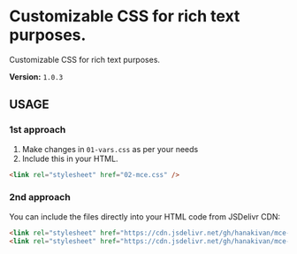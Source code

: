# Customizable CSS for rich text purposes.

Customizable CSS for rich text purposes.

**Version:** `1.0.3`

## USAGE

### 1st approach 

1. Make changes in `01-vars.css` as per your needs
2. Include this in your HTML.
```html
<link rel="stylesheet" href="02-mce.css" />
```

### 2nd approach
You can include the files directly into your HTML code from JSDelivr CDN:

```html
<link rel="stylesheet" href="https://cdn.jsdelivr.net/gh/hanakivan/mce-css-style@1.0.3/01-vars.css" />
<link rel="stylesheet" href="https://cdn.jsdelivr.net/gh/hanakivan/mce-css-style@1.0.3/02-mce.css" />
```
